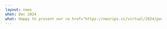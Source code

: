 ```yaml
---
layout: news
when: Dec 2024
what: Happy to present our <a href="https://neurips.cc/virtual/2024/poster/95235" target="_blank">NeurIPS paper on bias dynamics</a> at the <a href="https://faimi-workshop.github.io/2024-online/" target="_blank">FAIMI Workshop</a> this week!
---
```

